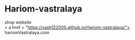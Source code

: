 # Hariom-vastralaya
shop website <br>
< a href = "https://yash122005.github.io/Hariom-vastralaya/"> hariomVastralaya.com </a>
